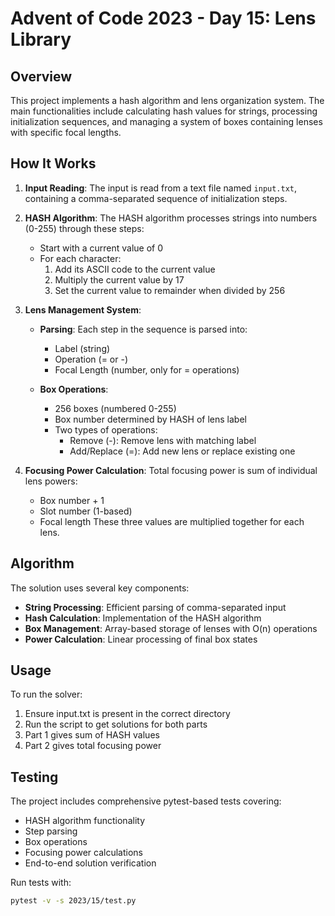 # Advent of Code 2023 - Day 15: Lens Library

## Overview
This project implements a hash algorithm and lens organization system. The main functionalities include calculating hash values for strings, processing initialization sequences, and managing a system of boxes containing lenses with specific focal lengths.

## How It Works
1. **Input Reading**: The input is read from a text file named `input.txt`, containing a comma-separated sequence of initialization steps.

2. **HASH Algorithm**:
   The HASH algorithm processes strings into numbers (0-255) through these steps:
   - Start with a current value of 0
   - For each character:
     1. Add its ASCII code to the current value
     2. Multiply the current value by 17
     3. Set the current value to remainder when divided by 256

3. **Lens Management System**:
   - **Parsing**: Each step in the sequence is parsed into:
     - Label (string)
     - Operation (= or -)
     - Focal Length (number, only for = operations)
   
   - **Box Operations**:
     - 256 boxes (numbered 0-255)
     - Box number determined by HASH of lens label
     - Two types of operations:
       - Remove (-): Remove lens with matching label
       - Add/Replace (=): Add new lens or replace existing one

4. **Focusing Power Calculation**:
   Total focusing power is sum of individual lens powers:
   - Box number + 1
   - Slot number (1-based)
   - Focal length
   These three values are multiplied together for each lens.

## Algorithm
The solution uses several key components:
- **String Processing**: Efficient parsing of comma-separated input
- **Hash Calculation**: Implementation of the HASH algorithm
- **Box Management**: Array-based storage of lenses with O(n) operations
- **Power Calculation**: Linear processing of final box states

## Usage
To run the solver:
1. Ensure input.txt is present in the correct directory
2. Run the script to get solutions for both parts
3. Part 1 gives sum of HASH values
4. Part 2 gives total focusing power

## Testing
The project includes comprehensive pytest-based tests covering:
- HASH algorithm functionality
- Step parsing
- Box operations
- Focusing power calculations
- End-to-end solution verification

Run tests with:
```bash
pytest -v -s 2023/15/test.py
``` 